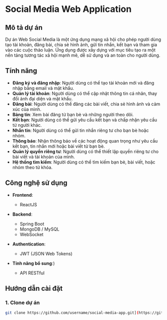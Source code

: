 # Social Media Web Application

## Mô tả dự án

Dự án Web Social Media là một ứng dụng mạng xã hội cho phép người dùng tạo tài khoản, đăng bài, chia sẻ hình ảnh, gửi tin nhắn, kết bạn và tham gia vào các cuộc thảo luận. Ứng dụng được xây dựng với mục tiêu tạo ra một nền tảng tương tác xã hội mạnh mẽ, dễ sử dụng và an toàn cho người dùng.

## Tính năng

- **Đăng ký và đăng nhập**: Người dùng có thể tạo tài khoản mới và đăng nhập bằng email và mật khẩu.
- **Quản lý tài khoản**: Người dùng có thể cập nhật thông tin cá nhân, thay đổi ảnh đại diện và mật khẩu.
- **Đăng bài**: Người dùng có thể đăng các bài viết, chia sẻ hình ảnh và cảm xúc của mình.
- **Bảng tin**: Xem bài đăng từ bạn bè và những người theo dõi.
- **Kết bạn**: Người dùng có thể gửi yêu cầu kết bạn và chấp nhận yêu cầu từ người khác.
- **Nhắn tin**: Người dùng có thể gửi tin nhắn riêng tư cho bạn bè hoặc nhóm.
- **Thông báo**: Nhận thông báo về các hoạt động quan trọng như yêu cầu kết bạn, tin nhắn mới hoặc bài viết từ bạn bè.
- **Quản lý quyền riêng tư**: Người dùng có thể thiết lập quyền riêng tư cho bài viết và tài khoản của mình.
- **Hệ thống tìm kiếm**: Người dùng có thể tìm kiếm bạn bè, bài viết, hoặc nhóm theo từ khóa.

## Công nghệ sử dụng

- **Frontend**:
  - ReactJS
  
- **Backend**:
  - Spring Boot
  - MongoDB / MySQL
  - WebSocket

- **Authentication**:
  - JWT (JSON Web Tokens)

- **Tính năng bổ sung**:)
  - API RESTful

## Hướng dẫn cài đặt

### 1. Clone dự án

```bash
git clone https://github.com/username/social-media-app.git](https://github.com/thieutrung2k3/xthreads-social-network.git

